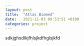 ```yaml
---
layout: post
title:  "Atlas Biomed"
date:   2021-11-03 09:53:51 +0100
categories: project
---
```


sdkjghsdlkjfhlsjkdfhglsjkfd